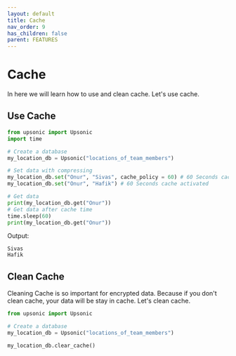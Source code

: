 ```yaml
---
layout: default
title: Cache
nav_order: 9
has_children: false
parent: FEATURES
---
```


# Cache
In here we will learn how to use and clean cache. Let's use cache.

## Use Cache
```python
from upsonic import Upsonic
import time

# Create a database
my_location_db = Upsonic("locations_of_team_members")

# Set data with compressing
my_location_db.set("Onur", "Sivas", cache_policy = 60) # 60 Seconds cache activated
my_location_db.set("Onur", "Hafik") # 60 Seconds cache activated

# Get data
print(my_location_db.get("Onur"))
# Get data after cache time
time.sleep(60)
print(my_location_db.get("Onur"))
```

Output:

```console
Sivas
Hafik
```

## Clean Cache
Cleaning Cache is so important for encrypted data. Because if you don't clean cache, your data will be stay in cache. Let's clean cache.

```python
from upsonic import Upsonic

# Create a database
my_location_db = Upsonic("locations_of_team_members")

my_location_db.clear_cache()
```
